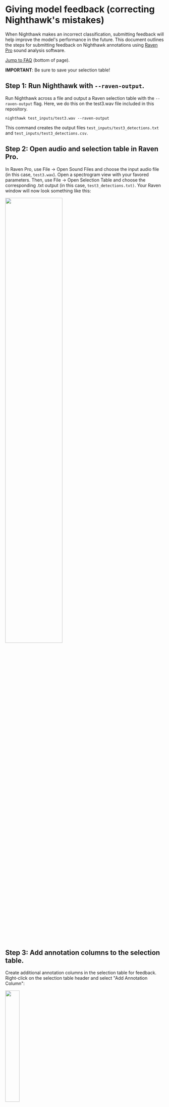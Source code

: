 # Giving model feedback (correcting Nighthawk's mistakes)

When Nighthawk makes an incorrect classification, submitting feedback will help improve the model's performance in the future. This document outlines the steps for submitting feedback on Nighthawk annotations using [Raven Pro](https://ravensoundsoftware.com/software/raven-pro/) sound analysis software.

[Jump to FAQ](#FAQ) (bottom of page).

**IMPORTANT**: Be sure to save your selection table!

## Step 1: Run Nighthawk with `--raven-output`.

Run Nighthawk across a file and output a Raven selection table with the `--raven-output` flag. Here, we do this on the test3.wav file included in this repository.

```         
nighthawk test_inputs/test3.wav --raven-output
```

This command creates the output files `test_inputs/test3_detections.txt` and `test_inputs/test3_detections.csv`.

## Step 2: Open audio and selection table in Raven Pro.

In Raven Pro, use File -\> Open Sound Files and choose the input audio file (in this case, `test3.wav`). Open a spectrogram view with your favored parameters. Then, use File -\> Open Selection Table and choose the corresponding .txt output (in this case, `test3_detections.txt)`. Your Raven window will now look something like this:

<img src="assets/file_and_seltab_opened.png" width="60%"/>

## Step 3: Add annotation columns to the selection table.

Create additional annotation columns in the selection table for feedback. Right-click on the selection table header and select "Add Annotation Column":

<img src="assets/add_annot.png" width="30%"/>

Name the new annotation column `category_update`:

<img src="assets/category_update.png" width="30%"/>

You have now added an empty `category_update` column to the selection table:

<img src="assets/category_update_col.png" width="30%"/>

## Step 4: Specify feedback in the `category_update` column.

There are four types of feedback you can provide: (1) specifying false positives; (2) correcting any incorrect identifications; (3) confirming Nighthawk's identifications; and (4) adding missing detections. Any of these are helpful - you can provide one, two, or all types of feedback. For example, you can provide feedback on only false positives (and not confirm, correct, or add anything).

### Specify false positives with `n`

If any Nighthawk detections actually contain no flight calls, enter `n` in the `category_update` column to specify that there are *no* flight calls in the selection. Use `n` for any of the following cases:

-   Insects, frogs, or other non-bird animals
-   Vocalizations of migratory birds that are **not** flight calls
-   Vocalizations of non-migratory birds
-   Human-made noise
-   Any other sound that is not a flight call

**IMPORTANT:** There must be **NO** flight calls present in the selection to use `n`. **DO NOT** use `n` if there are any flight calls present in the selection.

Be sure to save your selection table with any updates!

#### Example

The selection in question:

<img src="assets/n_box.png" width="60%"/>

Nighthawk thinks there is a Parulidae (warbler) call here, but we don't see an obvious call. Enter `n` in the `category_update` column to specify that there are *no* flight calls in this selection:

<img src="assets/n.png" width="30%"/>

### Correct identifications by specifying the correct category and shrinking the selection

For Nighthawk detections that are identified incorrectly (or could be identified more accurately) in the `predicted_category` column, do the following:

1.  Enter the correct classification in the `category_update` column. The category must be one of the following:

    -   A valid species-level eBird code (the `code` column in [nighthawk/taxonomy/ebird_taxonomy.csv](../../nighthawk/taxonomy/ebird_taxonomy.csv))
    -   A valid group (the `group` column in [nighthawk/taxonomy/groups_ebird_codes.csv](../../nighthawk/taxonomy/groups_ebird_codes.csv))
    -   A valid family (the Latin word from the `family` column in [nighthawk/taxonomy/ebird_taxonomy.csv](../../nighthawk/taxonomy/ebird_taxonomy.csv))
    -   A valid order (the `order` column in [nighthawk/taxonomy/ebird_taxonomy.csv](../../nighthawk/taxonomy/ebird_taxonomy.csv))

2.  Shrink the selection to cover only the identified call.

3.  Be sure to save your selection table with any updates!

#### Example

The selection in question:

<img src="assets/turdidae_box_before.png" width="60%"/>

Nighthawk thinks there is a Passeriformes (passerine) call here. We think it can be confidently identified to family Turdidae (thrushes), so we enter `Turdidae` in the `category_update` column:

<img src="assets/turdidae.png" width="30%"/>

We make sure to shrink the selection so it defines a box around the specific call in question:

<img src="assets/turdidae_box_after.png" width="60%"/>

### Confirm identifications by using `c` and shrinking the selection

For Nighthawk detections that are identified correctly (in the `class` column), do the following steps:

1.  Enter `c` in the `category_update` column.
2.  Shrink the selection to cover only the correctly-identified call.
3.  Ensure any nearby flight calls are also boxed.
4.  Be sure to save your selection table with any updates!

#### Example

The selection in question:

<img src="assets/swathr_box_before.png" width="60%"/>

We think this is indeed swathr (Swainson's Thrush), so we enter `c` in the category_update column:

<img src="assets/swathr_c.png" width="30%"/>

We make sure to shrink the selection so it defines a box around the specific call in question:

<img src="assets/swathr_box_after.png" width="60%"/>

### Add any missed detections by creating a new selection

If you encounter flight calls that were not detected by Nighthawk, you can create a new selection and add the correct classification to the `category_update` column:

1.  Draw a new selection box around the call.
2.  Commit the selection by pressing Enter.
3.  Add the correct ID to the `category_update` column corresponding to the new selection.
4.  Be sure to save your selection table with any updates!

**IMPORTANT**: DO NOT add selections for vocalizations that are not flight calls.

#### Example

Note that for this example, which uses `test3.wav`, I have deleted some of Nighthawk's detections in order to demonstrate how to add new detections. If you run Nighthawk on `test3.wav`, you will likely not find any missed calls.

The audio in question. We see a faint Parulidae (warbler) call that Nighthawk has not detected:

<img src="assets/new_parulidae_spec.png" width="60%"/>

We draw a new selection box around the call. The box borders are dashed, which means we have not yet committed the selection:

<img src="assets/new_parulidae_uncommitted.png" width="60%"/>

After committing the selection, the box borders are solid:

<img src="assets/new_parulidae_committed.png" width="60%"/>

We add our ID to the `category_update` column:

<img src="assets/new_parulidae.png" width="30%"/>

## Step 5: Save selection table, record metadata in a .yml file, and run `prep_nighthawk` to compile feedback files.

Once you are finished reviewing a file, make sure to save the selection table (.txt file). Then, create a new YAML file with metadata about the recording. A YAML file is simply a text file with a particular formatting. Use `test3.yml` as a template. The contents of that file are shown here for easy reference.

**IMPORTANT: Please ensure that the recording start time entered in your YAML file is in Universal Coordinated Time (UTC).**

```         
recordist:
    name: Benjamin Van Doren
    email: vandoren@cornell.edu

location:
    name: Ithaca_House
    latitude: 42.44
    longitude: -76.50

equipment:
    microphone: Sennheiser XS Lav Mic
    recorder: iPhone 8
    accessories: Belkin charge adapter and Anker powerbank

recording_session:
    start_time_utc: 2023-05-11 01:16:00
```

You should now have three different files:

-   An audio file that was run through Nighthawk (e.g. `test3.wav`)

-   A selection table (txt) file edited in Raven (e.g. `test3_detections.txt`)

-   A YAML file with metadata about your recording (e.g. `test3.yml`)

The final step is to run a utility that comes with the Nighthawk package, called `prep_feedback`. This command-line program takes audio, txt, and yml files and outputs a single .tar.gz archive to upload to the Nighthawk developers. For example, this is how we would run `prep_feedback` on our example files:

`prep_feedback --audio test3.wav --txt test3_detections.txt --yaml test3.yml`

This outputs the following:

```         
NOTE: Please ensure that the recording start time entered
in your YAML file is in Universal Coordinated Time (UTC).

Checks passed.
Writing archive BENJAMINVANDOREN_ITHACA-HOUSE_42.44_-76.50_20230511_011600_Z.tar.gz.

Done. Please send this file to Nighthawk developers.
```

The utility has now created a new file, a .tar.gz archive called `BENJAMINVANDOREN_ITHACA-HOUSE_42.44_-76.50_20230511_011600_Z.tar.gz`.

Now, please send us your .tar.gz file. Contact Benjamin Van Doren ([vandoren\@cornell.edu](mailto:vandoren@cornell.edu)) for instructions on submitting files, or for questions about errors encountered when running `prep_feedback`. This program runs various checks on the files to make sure they are consistent with our expectations; missing columns and typos of various kinds will result in an error.

## FAQ {#faq}

### Do I need to review an entire file in order to submit feedback?

No. Only entries in the `category_update` column will be incorporated into further model training. Any unreviewed detections will have blank entries in `category_update` and will be ignored.

### What if I only want to review for false positives, and not make ID corrections?

No problem! Feel free to only enter `n` in the `category_update` column where Nighthawk has returned a false positive, and leave everything else blank. All other unreviewed detections will have blank entries in `category_update` and will be ignored.

### Should I add identifications for vocalizations that are not flight calls?

No. Vocalizations that are not flight calls should be ignored (or marked as `n` if they triggered a Nighthawk detection).
